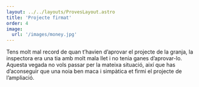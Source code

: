 ```yaml
---
layout: ../../layouts/ProvesLayout.astro
title: 'Projecte firmat'
order: 4
image:
  url: '/images/money.jpg'
---
```


Tens molt mal record de quan t’havien d’aprovar el projecte de la granja, la inspectora era una tia amb molt mala llet i no tenia ganes d’aprovar-lo. Aquesta vegada no vols passar per la mateixa situació, així que has d’aconseguir que una noia ben maca i simpàtica et firmi el projecte de l’ampliació.